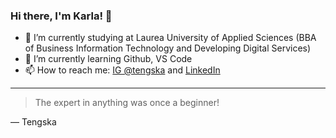 ### Hi there, I'm Karla! 👋

<!--
**tengska/tengska** is a ✨ _special_ ✨ repository because its `README.md` (this file) appears on your GitHub profile.

Here are some ideas to get you started:
- 👯 I’m looking to collaborate on ...
- 🤔 I’m looking for help with ...
- 💬 Ask me about ...

- 😄 Pronouns: ...
- ⚡ Fun fact: ...
-->


- 🔭 I’m currently studying at Laurea University of Applied Sciences (BBA of Business Information Technology and Developing Digital Services)
- 🌱 I’m currently learning Github, VS Code
- 📫 How to reach me: <a href="https://instagram.com/tengska?igshid=ZDdkNTZiNTM=">IG @tengska</a> and <a href="https://www.linkedin.com/in/tengska">LinkedIn</a>


---
>The expert in anything was once a beginner!

— Tengska
